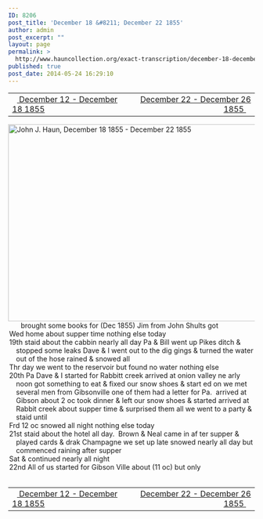 ```yaml
---
ID: 8206
post_title: 'December 18 &#8211; December 22 1855'
author: admin
post_excerpt: ""
layout: page
permalink: >
  http://www.hauncollection.org/exact-transcription/december-18-december-22-1855-2/
published: true
post_date: 2014-05-24 16:29:10
---
```

<table style="width: 100%;" align="center">
<tbody>
<tr>
<td width="50%"><a title="December 12 – December 18 1855" href="http://www.hauncollection.org/version-2/version-ii-series-i/december-12-december-18-1855/"><img src="https://lh3.googleusercontent.com/-EFJpxxNiPNw/VqgtWBCZrMI/AAAAAAAAAFU/WfY4lPFWWkg/s800-Ic42/Soeb-Plain-Arrows-8-10px.png" alt="" width="10" height="10" /> December 12 - December 18 1855</a></td>
<td style="text-align: right;"><a title="December 22 – December 26 1855" href="http://www.hauncollection.org/version-2/version-ii-series-i/december-22-december-26-1855/"> December 22 - December 26 1855 <img src="https://lh3.googleusercontent.com/-67k0cYlpXHw/VqgtWKz1MXI/AAAAAAAAAFU/k9PW_Piyurk/s800-Ic42/Soeb-Plain-Arrows-5-10px.png" alt="" width="10" height="10" /></a></td>
</tr>
</tbody>
</table>
<a href="http://www.hauncollection.org/wp-content/uploads/John Haun/JJH_133_December 18 1855 - December 22 1855.JPG" target="_blank" rel="noopener"><img class="alignnone wp-image-2362 size-large" src="http://www.hauncollection.org/wp-content/uploads/John Haun/JJH_133_December 18 1855 - December 22 1855-1024x682.jpg" alt="John J. Haun, December 18 1855 - December 22 1855" width="604" height="402" /></a>
<div style="text-indent: -1em; padding-left: 16px;"><span style="color: #ffffff;">.  </span>   brought some books for (Dec 1855) Jim from John Shults got</div>
<div style="text-indent: -1em; padding-left: 16px;">Wed home about supper time nothing else today</div>
<div style="text-indent: -1em; padding-left: 16px;">19th staid about the cabbin nearly all day Pa &amp; Bill went up
Pikes ditch &amp; stopped some leaks Dave &amp; I went out to the dig
gings &amp; turned the water out of the hose rained &amp; snowed all</div>
<div style="text-indent: -1em; padding-left: 16px;">Thr day we went to the reservoir but found no water nothing else</div>
<div style="text-indent: -1em; padding-left: 16px;">20th Pa Dave &amp; I started for Rabbitt creek arrived at onion valley ne
arly noon got something to eat &amp; fixed our snow shoes &amp; start
ed on we met several men from Gibsonville one of them had a
letter for Pa.  arrived at Gibson about 2 oc took dinner &amp; left our
snow shoes &amp; started arrived at Rabbit creek about supper
time &amp; surprised them all we went to a party &amp; staid until</div>
<div style="text-indent: -1em; padding-left: 16px;">Frd 12 oc snowed all night nothing else today</div>
<div style="text-indent: -1em; padding-left: 16px;">21st staid about the hotel all day.  Brown &amp; Neal came in af
ter supper &amp; played cards &amp; drak Champagne we set up late
snowed nearly all day but commenced raining after supper</div>
<div style="text-indent: -1em; padding-left: 16px;">Sat &amp; continued nearly all night</div>
<div style="text-indent: -1em; padding-left: 16px;">22nd All of us started for Gibson Ville about (11 oc) but only</div>
&nbsp;
<table style="width: 100%;" align="center">
<tbody>
<tr>
<td width="50%"><a title="December 12 – December 18 1855" href="http://www.hauncollection.org/version-2/version-ii-series-i/december-12-december-18-1855/"><img src="https://lh3.googleusercontent.com/-EFJpxxNiPNw/VqgtWBCZrMI/AAAAAAAAAFU/WfY4lPFWWkg/s800-Ic42/Soeb-Plain-Arrows-8-10px.png" alt="" width="10" height="10" /> December 12 - December 18 1855</a></td>
<td style="text-align: right;"><a title="December 22 – December 26 1855" href="http://www.hauncollection.org/version-2/version-ii-series-i/december-22-december-26-1855/"> December 22 - December 26 1855 <img src="https://lh3.googleusercontent.com/-67k0cYlpXHw/VqgtWKz1MXI/AAAAAAAAAFU/k9PW_Piyurk/s800-Ic42/Soeb-Plain-Arrows-5-10px.png" alt="" width="10" height="10" /></a></td>
</tr>
</tbody>
</table>